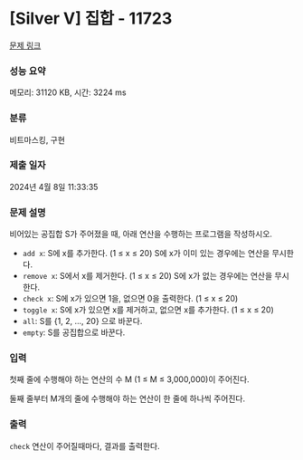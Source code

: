 # [Silver V] 집합 - 11723 

[문제 링크](https://www.acmicpc.net/problem/11723) 

### 성능 요약

메모리: 31120 KB, 시간: 3224 ms

### 분류

비트마스킹, 구현

### 제출 일자

2024년 4월 8일 11:33:35

### 문제 설명

<p>비어있는 공집합 S가 주어졌을 때, 아래 연산을 수행하는 프로그램을 작성하시오.</p>

<ul>
	<li><code>add x</code>: S에 x를 추가한다. (1 ≤ x ≤ 20) S에 x가 이미 있는 경우에는 연산을 무시한다.</li>
	<li><code>remove x</code>: S에서 x를 제거한다. (1 ≤ x ≤ 20) S에 x가 없는 경우에는 연산을 무시한다.</li>
	<li><code>check x</code>: S에 x가 있으면 1을, 없으면 0을 출력한다. (1 ≤ x ≤ 20)</li>
	<li><code>toggle x</code>: S에 x가 있으면 x를 제거하고, 없으면 x를 추가한다. (1 ≤ x ≤ 20)</li>
	<li><code>all</code>: S를 {1, 2, ..., 20} 으로 바꾼다.</li>
	<li><code>empty</code>: S를 공집합으로 바꾼다.</li>
</ul>

### 입력 

 <p>첫째 줄에 수행해야 하는 연산의 수 M (1 ≤ M ≤ 3,000,000)이 주어진다.</p>

<p>둘째 줄부터 M개의 줄에 수행해야 하는 연산이 한 줄에 하나씩 주어진다.</p>

### 출력 

 <p><code>check</code> 연산이 주어질때마다, 결과를 출력한다.</p>

